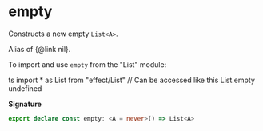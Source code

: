 # empty

Constructs a new empty `List<A>`.

Alias of {@link nil}.

To import and use `empty` from the "List" module:

ts
import \* as List from "effect/List"
// Can be accessed like this
List.empty
undefined

**Signature**

```ts
export declare const empty: <A = never>() => List<A>
```
